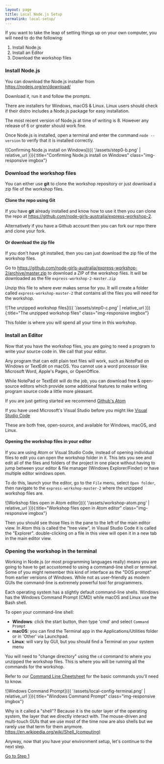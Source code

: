 ```yaml
---
layout: page
title: Local Node.js Setup
permalink: local-setup/
---
```

If you want to take the leap of setting things up on your own computer, you will need to do the following:

1. Install Node.js
2. Install an Editor
3. Download the workshop files


### Install Node.js

You can download the Node.js installer from <https://nodejs.org/en/download/>  

Download it, run it and follow the prompts.

There are installers for Windows, macOS & Linux.  Linux users should check if their distro includes a Node.js package for easy installation.

The most recent version of Node.js at time of writing is 8.  However any release of 6 or greater should work fine.

Once Node.js is installed, open a terminal and enter the command `node --version` to verify that it is installed correctly.

![Confirming Node.js install on Windows]({{ '/assets/step0-b.png' | relative_url }}){:title="Confirming Node.js install on Windows" class="img-responsive imgbox"}

### Download the workshop files 

You can either use **git** to clone the workshop repository or just download a zip file of the workshop files.

#### Clone the repo using Git

If you have **git** already installed and know how to use it then you can clone the repo at <https://github.com/node-girls-australia/express-workshop-2>.

Alternatively if you have a Github account then you can fork our repo there and clone your fork.

#### Or download the zip file

If you don't have git installed, then you can just download the zip file of the workshop files.

Go to <https://github.com/node-girls-australia/express-workshop-2/archive/master.zip> to download a ZIP of the workshop files.  It will be downloaded as the file `express-workshop-2-master.zip`

Unzip this file to where ever makes sense for you.  It will create a folder called `express-workshop-master-2` that contains all the files you will need for the workshop.  

![The unzipped workshop files]({{ '/assets/step0-c.png' | relative_url }}){:title="The unzipped workshop files" class="img-responsive imgbox"}

This folder is where you will spend all your time in this workshop.

### Install an Editor

Now that you have the workshop files, you are going to need a program to write your source code in.  We call that your editor.

Any program that can edit plain text files will work, such as NotePad on Windows or TextEdit on macOS.  You cannot use a word processor like Microsoft Word, Apple's Pages, or OpenOffice.

While NotePad or TextEdit will do the job, you can download free & open-source editors which provide some additional features to make writing program source code a little more pleasant.  

If you are just getting started we recommend [Github's Atom](https://atom.io/)

If you have used Microsoft's Visual Studio before you might like [Visual Studio Code](https://code.visualstudio.com/)

These are both free, open-source, and available for Windows, macOS, and Linux.

#### Opening the workshop files in your editor

If you are using Atom or Visual Studio Code, instead of opening individual files to edit you can open the workshop folder in it.  This lets you see and edit all of the files and folders of the project in one place without having to jump between your editor & file manager (Windows Explorer/Finder) or have multiple editor windows open.  

To do this, launch your the editor, go to the `File` menu, select `Open folder`, then navigate to the `express-workshop-master-2` where the unzipped workshop files are.

![Workshop files open in Atom editor]({{ '/assets/workshop-atom.png' | relative_url }}){:title="Workshop files open in Atom editor" class="img-responsive imgbox"}

Then you should see those files in the pane to the left of the main editor view.  In Atom this is called the "tree view", in Visual Studio Code it is called the "Explorer".  double-clicking on a file in this view will open it in a new tab in the main editor view.  

### Opening the workshop in the terminal

Working in Node.js (or most programming languages really) means you are going to have to get accustomed to using a command-line shell or terminal.  Some of you might remember this kind of interface as the "DOS prompt" from earlier versions of Windows.  While not as user-friendly as modern GUIs the command-line is extremely powerful tool for programmers.  

Each operating system has a slightly default command-line shells.  Windows has the Windows Command Prompt (CMD) while macOS and Linux use the Bash shell. 

To open your command-line shell:

 * **Windows**: click the start button, then type 'cmd' and select `Command Prompt`
 * **macOS**: you can find the Terminal app in the Applications/Utilities folder or in 'Other' via Launchpad.
 * **Linux**: will vary by GUI, but you should find a Terminal on your system menu

You will need to "change directory" using the `cd` command to where you unzipped the workshop files. This is where you will be running all the commands for the workshop.

Refer to our [Command Line Cheetsheet](https://github.com/node-girls/cheatsheets/blob/master/command-line-cheatsheet.md) for the basic commands you'll need to know.

![Windows Command Prompt]({{ '/assets/local-config-terminal.png' | relative_url }}){:title="Windows Command Prompt" class="img-responsive imgbox"}

Why is it called a "shell"?  Because it is the outer layer of the operating system, the layer that we directly interact with.  The mouse-driven and multi-touch GUIs that we use most of the time now are also shells but we rarely use that term for them anymore.  <https://en.wikipedia.org/wiki/Shell_(computing)>

Anyway, now that you have your environment setup, let's continue to the next step.

<div class="page-nav"><a class="go-link" href="{{'step1/' | relative_url}}">Go to Step 1</a></div>





